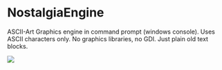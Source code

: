 # NostalgiaEngine
ASCII-Art Graphics engine in command prompt (windows console). Uses ASCII characters only. No graphics libraries, no GDI. Just plain old text blocks.

<img src="https://lh3.googleusercontent.com/d/1MSkoUra-ikXVTm11CZvRQ0rVxH7LT3O3">
